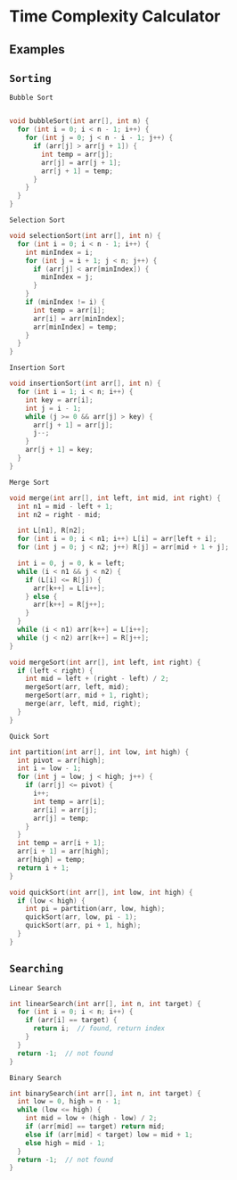 # Time Complexity Calculator
## Examples
## ```Sorting```
```Bubble Sort```
```c

void bubbleSort(int arr[], int n) {
  for (int i = 0; i < n - 1; i++) {
    for (int j = 0; j < n - i - 1; j++) {
      if (arr[j] > arr[j + 1]) {
        int temp = arr[j];
        arr[j] = arr[j + 1];
        arr[j + 1] = temp;
      }
    }
  }
}
```
```Selection Sort```
```c
void selectionSort(int arr[], int n) {
  for (int i = 0; i < n - 1; i++) {
    int minIndex = i;
    for (int j = i + 1; j < n; j++) {
      if (arr[j] < arr[minIndex]) {
        minIndex = j;
      }
    }
    if (minIndex != i) {
      int temp = arr[i];
      arr[i] = arr[minIndex];
      arr[minIndex] = temp;
    }
  }
}
```
```Insertion Sort```
```c
void insertionSort(int arr[], int n) {
  for (int i = 1; i < n; i++) {
    int key = arr[i];
    int j = i - 1;
    while (j >= 0 && arr[j] > key) {
      arr[j + 1] = arr[j];
      j--;
    }
    arr[j + 1] = key;
  }
}
```
```Merge Sort```
```c
void merge(int arr[], int left, int mid, int right) {
  int n1 = mid - left + 1;
  int n2 = right - mid;

  int L[n1], R[n2];
  for (int i = 0; i < n1; i++) L[i] = arr[left + i];
  for (int j = 0; j < n2; j++) R[j] = arr[mid + 1 + j];

  int i = 0, j = 0, k = left;
  while (i < n1 && j < n2) {
    if (L[i] <= R[j]) {
      arr[k++] = L[i++];
    } else {
      arr[k++] = R[j++];
    }
  }
  while (i < n1) arr[k++] = L[i++];
  while (j < n2) arr[k++] = R[j++];
}

void mergeSort(int arr[], int left, int right) {
  if (left < right) {
    int mid = left + (right - left) / 2;
    mergeSort(arr, left, mid);
    mergeSort(arr, mid + 1, right);
    merge(arr, left, mid, right);
  }
}
```
```Quick Sort```
```c
int partition(int arr[], int low, int high) {
  int pivot = arr[high];
  int i = low - 1;
  for (int j = low; j < high; j++) {
    if (arr[j] <= pivot) {
      i++;
      int temp = arr[i];
      arr[i] = arr[j];
      arr[j] = temp;
    }
  }
  int temp = arr[i + 1];
  arr[i + 1] = arr[high];
  arr[high] = temp;
  return i + 1;
}

void quickSort(int arr[], int low, int high) {
  if (low < high) {
    int pi = partition(arr, low, high);
    quickSort(arr, low, pi - 1);
    quickSort(arr, pi + 1, high);
  }
}
```

## ```Searching```
```Linear Search```
```c
int linearSearch(int arr[], int n, int target) {
  for (int i = 0; i < n; i++) {
    if (arr[i] == target) {
      return i;  // found, return index
    }
  }
  return -1;  // not found
}
```
```Binary Search```
```c
int binarySearch(int arr[], int n, int target) {
  int low = 0, high = n - 1;
  while (low <= high) {
    int mid = low + (high - low) / 2;
    if (arr[mid] == target) return mid;
    else if (arr[mid] < target) low = mid + 1;
    else high = mid - 1;
  }
  return -1;  // not found
}
```

